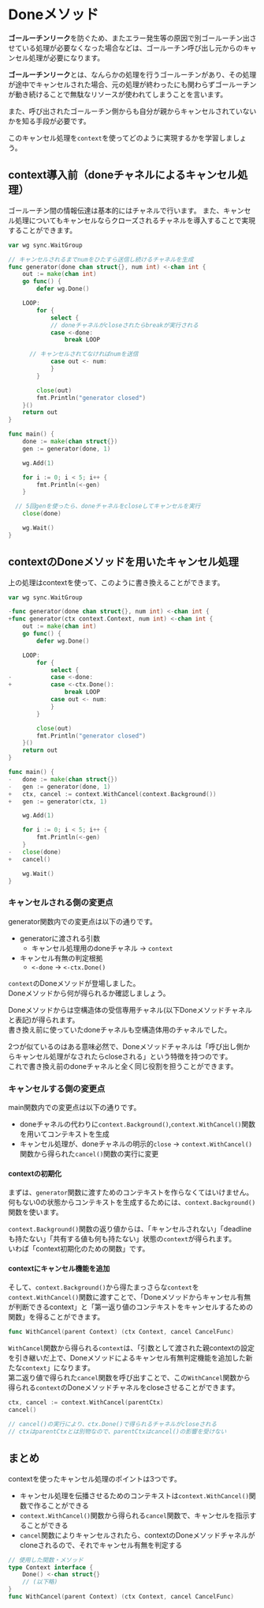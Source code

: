 # Doneメソッド
**ゴールーチンリーク**を防ぐため、またエラー発生等の原因で別ゴールーチン出させている処理が必要なくなった場合などは、ゴールーチン呼び出し元からのキャンセル処理が必要になります。  

**ゴールーチンリーク**とは、なんらかの処理を行うゴールーチンがあり、その処理が途中でキャンセルされた場合、元の処理が終わったにも関わらずゴールーチンが動き続けることで無駄なリソースが使われてしまうことを言います。  

また、呼び出されたゴールーチン側からも自分が親からキャンセルされていないかを知る手段が必要です。  

このキャンセル処理を`context`を使ってどのように実現するかを学習しましょう。  

## context導入前（doneチャネルによるキャンセル処理）
ゴールーチン間の情報伝達は基本的にはチャネルで行います。
また、キャンセル処理についてもキャンセルならクローズされるチャネルを導入することで実現することができます。

```go
var wg sync.WaitGroup

// キャンセルされるまでnumをひたすら送信し続けるチャネルを生成
func generator(done chan struct{}, num int) <-chan int {
	out := make(chan int)
	go func() {
		defer wg.Done()

	LOOP:
		for {
			select {
			// doneチャネルがcloseされたらbreakが実行される
			case <-done:
				break LOOP

      // キャンセルされてなければnumを送信
			case out <- num:
			}
		}

		close(out)
		fmt.Println("generator closed")
	}()
	return out
}

func main() {
	done := make(chan struct{})
	gen := generator(done, 1)

	wg.Add(1)

	for i := 0; i < 5; i++ {
		fmt.Println(<-gen)
	}

  // 5回genを使ったら、doneチャネルをcloseしてキャンセルを実行
	close(done)

	wg.Wait()
}
```

## contextのDoneメソッドを用いたキャンセル処理
上の処理はcontextを使って、このように書き換えることができます。  

```go
var wg sync.WaitGroup

-func generator(done chan struct{}, num int) <-chan int {
+func generator(ctx context.Context, num int) <-chan int {
	out := make(chan int)
	go func() {
		defer wg.Done()

	LOOP:
		for {
			select {
-			case <-done:
+			case <-ctx.Done():
				break LOOP
			case out <- num:
			}
		}

		close(out)
		fmt.Println("generator closed")
	}()
	return out
}

func main() {
-	done := make(chan struct{})
-	gen := generator(done, 1)
+	ctx, cancel := context.WithCancel(context.Background())
+	gen := generator(ctx, 1)

	wg.Add(1)

	for i := 0; i < 5; i++ {
		fmt.Println(<-gen)
	}
-	close(done)
+	cancel()

	wg.Wait()
}
```

### キャンセルされる側の変更点
generator関数内での変更点は以下の通りです。

- generatorに渡される引数
  - キャンセル処理用のdoneチャネル -> `context`
- キャンセル有無の判定根拠
  - `<-done` -> `<-ctx.Done()`

`context`のDoneメソッドが登場しました。  
Doneメソッドから何が得られるか確認しましょう。  

Doneメソッドからは空構造体の受信専用チャネル(以下Doneメソッドチャネルと表記)が得られます。  
書き換え前に使っていたdoneチャネルも空構造体用のチャネルでした。  

2つが似ているのはある意味必然で、Doneメソッドチャネルは「呼び出し側からキャンセル処理がなされたらcloseされる」という特徴を持つのです。  
これで書き換え前のdoneチャネルと全く同じ役割を担うことができます。  

### キャンセルする側の変更点
main関数内での変更点は以下の通りです。

- doneチャネルの代わりに`context.Background()`,`context.WithCancel()`関数を用いてコンテキストを生成
- キャンセル処理が、doneチャネルの明示的`close` -> `context.WithCancel()`関数から得られた`cancel()`関数の実行に変更

#### contextの初期化
まずは、`generator`関数に渡すためのコンテキストを作らなくてはいけません。  
何もない0の状態からコンテキストを生成するためには、`context.Background()`関数を使います。

`context.Background()`関数の返り値からは、「キャンセルされない」「deadlineも持たない」「共有する値も何も持たない」状態の`context`が得られます。  
いわば「context初期化のための関数」です。  

#### contextにキャンセル機能を追加
そして、`context.Background()`から得たまっさらな`context`を`context.WithCancel()`関数に渡すことで、「Doneメソッドからキャンセル有無が判断できるcontext」と「第一返り値のコンテキストをキャンセルするための関数」を得ることができます。  

```go
func WithCancel(parent Context) (ctx Context, cancel CancelFunc)
```

`WithCancel`関数から得られる`context`は、「引数として渡された親contextの設定を引き継いだ上で、Doneメソッドによるキャンセル有無判定機能を追加した新たな`context`」になります。  
第二返り値で得られた`cancel`関数を呼び出すことで、この`WithCancel`関数から得られる`context`のDoneメソッドチャネルをcloseさせることができます。  

```go
ctx, cancel := context.WithCancel(parentCtx)
cancel() 

// cancel()の実行により、ctx.Done()で得られるチャネルがcloseされる
// ctxはparentCtxとは別物なので、parentCtxはcancel()の影響を受けない
```

## まとめ
contextを使ったキャンセル処理のポイントは3つです。  

- キャンセル処理を伝播させるためのコンテキストは`context.WithCancel()`関数で作ることができる
- `context.WithCancel()`関数から得られる`cancel`関数で、キャンセルを指示することができる
- `cancel`関数によりキャンセルされたら、contextのDoneメソッドチャネルがcloneされるので、それでキャンセル有無を判定する

```go
// 使用した関数・メソッド
type Context interface {
	Done() <-chan struct{}
	// (以下略)
}
func WithCancel(parent Context) (ctx Context, cancel CancelFunc)
```
